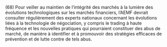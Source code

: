 (68) Pour veiller au maintien de l’intégrité des marchés à la lumière des évolutions technologiques sur les marchés financiers, l’AEMF devrait consulter régulièrement des experts nationaux concernant les évolutions liées à la technologie de négociation, y compris le trading à haute fréquence et les nouvelles pratiques qui pourraient constituer des abus de marché, de manière à identifier et à promouvoir des stratégies efficaces de prévention et de lutte contre de tels abus.